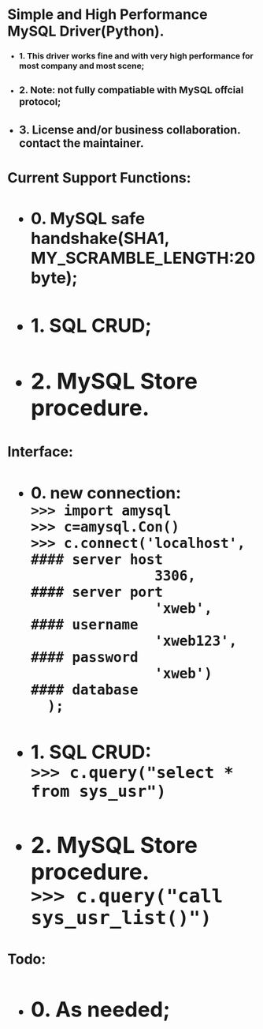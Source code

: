 <h1> Simple and High Performance MySQL Driver(Python). </h1>
<ul>
<li> <h3> 1. This driver works fine and with very high performance for most company and most scene;
<li> <h3> 2. Note: not fully compatiable with MySQL offcial protocol;
<li> <h3> 3. License and/or business collaboration. contact the maintainer.
</ul>
<h1>Current Support Functions:<h1>
<ul>
<li> <h3> 0. MySQL safe handshake(SHA1, MY_SCRAMBLE_LENGTH:20 byte);
<li> <h3> 1. SQL CRUD;
<li> <h3> 2. MySQL Store procedure.
</ul>
<h1>Interface:<h1>
<ul>
<li> <h3> 0. new connection:  
<code>
>>> import amysql
>>> c=amysql.Con()
>>> c.connect('localhost', #### server host
               3306,       #### server port 
               'xweb',     #### username
               'xweb123',  #### password
               'xweb')     #### database
  );
</code>
<li> <h3> 1. SQL CRUD:
<code>
>>> c.query("select * from sys_usr")
</code>
<li> <h3> 2. MySQL Store procedure.
<code>
>>> c.query("call sys_usr_list()")
</code>
</ul>
<h1>Todo:<h1>
<ul>
<li> <h2> 0. As needed; <h2>
</ul>


